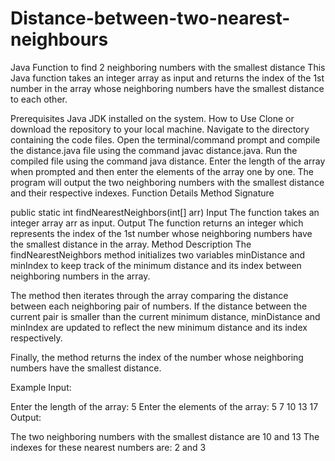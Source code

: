# Distance-between-two-nearest-neighbours

Java Function to find 2 neighboring numbers with the smallest distance
This Java function takes an integer array as input and returns the index of the 1st number in the array whose neighboring numbers have the smallest distance to each other.

Prerequisites
Java JDK installed on the system.
How to Use
Clone or download the repository to your local machine.
Navigate to the directory containing the code files.
Open the terminal/command prompt and compile the distance.java file using the command javac distance.java.
Run the compiled file using the command java distance.
Enter the length of the array when prompted and then enter the elements of the array one by one.
The program will output the two neighboring numbers with the smallest distance and their respective indexes.
Function Details
Method Signature

public static int findNearestNeighbors(int[] arr)
Input
The function takes an integer array arr as input.
Output
The function returns an integer which represents the index of the 1st number whose neighboring numbers have the smallest distance in the array.
Method Description
The findNearestNeighbors method initializes two variables minDistance and minIndex to keep track of the minimum distance and its index between neighboring numbers in the array.

The method then iterates through the array comparing the distance between each neighboring pair of numbers. If the distance between the current pair is smaller than the current minimum distance, minDistance and minIndex are updated to reflect the new minimum distance and its index respectively.

Finally, the method returns the index of the number whose neighboring numbers have the smallest distance.

Example
Input:

Enter the length of the array: 5
Enter the elements of the array: 5 7 10 13 17
Output:

The two neighboring numbers with the smallest distance are 10 and 13
The indexes for these nearest numbers are: 2 and 3

